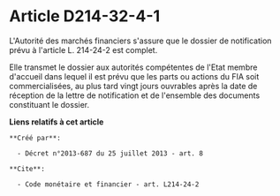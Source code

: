 # Article D214-32-4-1

L'Autorité des marchés financiers s'assure que le dossier de notification prévu à l'article L. 214-24-2 est complet. 

Elle transmet le dossier aux autorités compétentes de l'Etat membre d'accueil dans lequel il est prévu que les parts ou
actions du FIA soit commercialisées, au plus tard vingt jours ouvrables après la date de réception de la lettre de
notification et de l'ensemble des documents constituant le dossier.

**Liens relatifs à cet article**

	**Créé par**:

	  - Décret n°2013-687 du 25 juillet 2013 - art. 8

	**Cite**:

	  - Code monétaire et financier - art. L214-24-2
